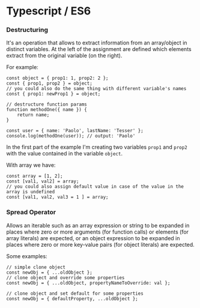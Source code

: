 # Typescript / ES6

### Destructuring

It's an operation that allows to extract information from an array/object in distinct variables.
At the left of the assignment are defined which elements extract from the original variable (on the right).

For example:

```
const object = { prop1: 1, prop2: 2 };
const { prop1, prop2 } = object;
// you could also do the same thing with different variable's names
const { prop1: newProp1 } = object;

// destructure function params
function methodOne({ name }) {
	return name;
}

const user = { name: 'Paolo', lastName: 'Tesser' };
console.log(methodOne(user)); // output: 'Paolo'
```

In the first part of the example I'm creating two variables `prop1` and `prop2` with the value contained in the variable `object`.

With array we have:

```
const array = [1, 2];
const [val1, val2] = array;
// you could also assign default value in case of the value in the array is undefined
const [val1, val2, val3 = 1 ] = array;

```

### Spread Operator

Allows an iterable such as an array expression or string to be expanded in places where zero or more arguments (for function calls) or elements (for array literals) are expected, or an object expression to be expanded in places where zero or more key-value pairs (for object literals) are expected.

Some examples:

```
// simple clone object
const newObj = { ...oldObject };
// clone object and override some properties
const newObj = { ...oldObject, propertyNameToOverride: val };

// clone object and set default for some properties
const newObj = { defaultProperty, ...oldObject };
```
